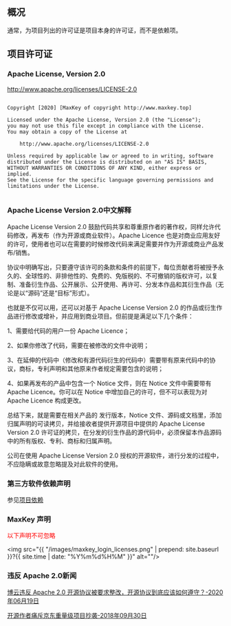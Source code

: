 <h2><a name="Overview"></a>概况</h2>
<a name="Overview"></a>
<p>通常，为项目列出的许可证是项目本身的许可证，而不是依赖项。</p>

<h2><a name="Project_Licenses"></a>项目许可证</h2>
<a name="Project_Licenses"></a>
<h3><a name="Apache_License.2C_Version_2.0"></a>Apache License, Version 2.0</h3>

<a href="http://www.apache.org/licenses/LICENSE-2.0" name="Apache_License_Version_2.0">
http://www.apache.org/licenses/LICENSE-2.0
</a>

<pre><code class="ini hljs">
Copyright [2020] [MaxKey of copyright http://www.maxkey.top]

Licensed under the Apache License, Version 2.0 (the "License");
you may not use this file except in compliance with the License.
You may obtain a copy of the License at

    http://www.apache.org/licenses/LICENSE-2.0

Unless required by applicable law or agreed to in writing, software
distributed under the License is distributed on an "AS IS" BASIS,
WITHOUT WARRANTIES OR CONDITIONS OF ANY KIND, either express or implied.
See the License for the specific language governing permissions and
limitations under the License.

</code></pre>

<h3><a name="ApacheLicense20"></a>Apache License Version 2.0中文解释</h3>
 
Apache License Version 2.0 鼓励代码共享和尊重原作者的著作权，同样允许代码修改，再发布（作为开源或商业软件）。Apache Licence 也是对商业应用友好的许可，使用者也可以在需要的时候修改代码来满足需要并作为开源或商业产品发布/销售。


协议中明确写出，只要遵守该许可的条款和条件的前提下，每位贡献者将被授予永久的、全球性的、非排他性的、免费的、免版税的、不可撤销的版权许可，以复制、准备衍生作品、公开展示、公开使用、再许可、分发本作品和其衍生作品（无论是以“源码”还是“目标”形式）。


也就是不仅可以用，还可以对基于 Apache License Version 2.0 的作品或衍生作品进行修改或增补，并应用到商业项目。但前提是满足以下几个条件：

1、需要给代码的用户一份 Apache Licence；

2、如果你修改了代码，需要在被修改的文件中说明；

3、在延伸的代码中（修改和有源代码衍生的代码中）需要带有原来代码中的协议，商标，专利声明和其他原来作者规定需要包含的说明；

4、如果再发布的产品中包含一个 Notice 文件，则在 Notice 文件中需要带有 Apache Licence。你可以在 Notice 中增加自己的许可，但不可以表现为对 Apache Licence 构成更改。



总结下来，就是需要在相关产品的 发行版本，Notice 文件、源码或文档里，添加归属声明的可读拷贝，并给接收者提供开源项目中提供的 Apache License Version 2.0 许可证的拷贝，在分发的衍生作品的源代码中，必须保留本作品源码中的所有版权、专利、商标和归属声明。



公司在使用 Apache License Version 2.0 授权的开源软件，进行分发的过程中，不应隐瞒或故意忽略提及对此软件的使用。



<h3><a name="Dependency "></a>第三方软件依赖声明</h3>

参见<a href="https://maxkey.top/dependency.html">项目依赖</a>



<h3><a name="Declaration "></a>MaxKey 声明 </h3>

<font color='red'> 以下声明不可忽略 </font>

<img src="{{ "/images/maxkey_login_licenses.png" | prepend: site.baseurl }}?{{ site.time | date: "%Y%m%d%H%M" }}"  alt=""/>


<h3><a name="Illegal "></a>违反 Apache 2.0新闻</h3>

<a href="https://segmentfault.com/a/1190000022973105">博云违反 Apache 2.0 开源协议被要求整改，开源协议到底应该如何遵守？-2020年06月19日</a>


<a href="https://www.oschina.net/news/100440/what-is-a-repo-license">开源作者痛斥京东重量级项目抄袭-2018年09月30日</a>
